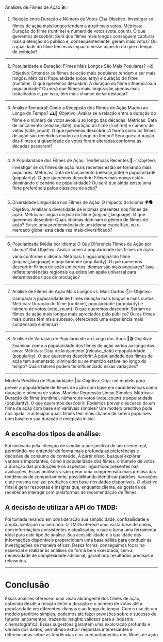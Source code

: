 Análises de Filmes de Ação 🎬💥
1. Relação entre Duração e Número de Votos ⏱️📊
Objetivo: Investigar se filmes de ação mais longos tendem a atrair mais votos.
Métricas: Duração do filme (runtime) e número de votos (vote_count).
O que queremos descobrir: Será que filmes mais longos conseguem capturar mais a atenção do público e, consequentemente, geram mais votos? Ou a qualidade do filme tem mais impacto nesse aspecto do que o tempo de exibição?
________________________________________
2. Popularidade e Duração: Filmes Mais Longos São Mais Populares? 🔥⏳
Objetivo: Entender se filmes de ação mais populares tendem a ser mais longos.
Métricas: Popularidade (popularity) e duração do filme (runtime).
O que queremos descobrir: A duração do filme influencia sua popularidade? Ou será que filmes mais longos são apenas mais trabalhados e, por isso, têm mais chance de se destacar?
________________________________________
3. Análise Temporal: Como a Recepção dos Filmes de Ação Mudou ao Longo do Tempo? 🕰️📅
Objetivo: Avaliar se a relação entre a duração do filme e o número de votos evoluiu ao longo das décadas.
Métricas: Data de lançamento (release_date), duração do filme (runtime) e número de votos (vote_count).
O que queremos descobrir: A forma como os filmes de ação são recebidos mudou ao longo do tempo? Será que a duração dos filmes e a quantidade de votos foram alteradas conforme as décadas passaram?
________________________________________
4. A Popularidade dos Filmes de Ação: Tendências Recentes 📆📈
Objetivo: Investigar se os filmes de ação mais recentes estão se tornando mais populares.
Métricas: Data de lançamento (release_date) e popularidade (popularity).
O que queremos descobrir: Filmes mais novos estão dominando o cenário de popularidade? Ou será que ainda existe uma forte preferência pelos clássicos de ação?
________________________________________
5. Diversidade Linguística nos Filmes de Ação: O Impacto do Idioma 🌍🗣️
Objetivo: Analisar a diversidade de idiomas presentes nos filmes de ação.
Métricas: Língua original do filme (original_language).
O que queremos descobrir: Quais idiomas dominam o gênero de filmes de ação? Existe uma predominância de um idioma específico, ou o mercado global está cada vez mais diversificado?
________________________________________
6. Popularidade Média por Idioma: O Que Diferencia Filmes de Ação por Idioma? 🌐📊
Objetivo: Avaliar como a popularidade dos filmes de ação varia conforme o idioma.
Métricas: Língua original do filme (original_language) e popularidade (popularity).
O que queremos descobrir: Filmes de ação em certos idiomas são mais populares? Isso reflete tendências regionais ou existe um apelo universal para determinados tipos de produção?
________________________________________
7. Análise de Filmes de Ação Mais Longos vs. Mais Curtos ⏱️🔥
Objetivo: Comparar a popularidade de filmes de ação mais longos e mais curtos.
Métricas: Duração do filme (runtime), popularidade (popularity) e número de votos (vote_count).
O que queremos descobrir: Seriam os filmes de ação mais longos mais apreciados pelo público? Ou os filmes mais curtos têm mais sucesso, oferecendo uma experiência mais condensada e intensa?
________________________________________
8. Análise de Variação de Popularidade ao Longo dos Anos 📅🎬
Objetivo: Examinar como a popularidade dos filmes de ação variou ao longo dos anos.
Métricas: Data de lançamento (release_date) e popularidade (popularity).
O que queremos descobrir: A popularidade dos filmes de ação tem aumentado, diminuído ou se mantido estável ao longo do tempo? Quais fatores podem ter influenciado essas variações?
________________________________________
Modelo Preditivo de Popularidade 🎯📊
Objetivo: Criar um modelo para prever a popularidade de filmes de ação com base em características como duração e número de votos.
Modelo: Regressão Linear Simples.
Métricas: Duração do filme (runtime), número de votos (vote_count) e popularidade (popularity).
O que queremos descobrir: Podemos prever o sucesso de um filme de ação com base em variáveis simples? Um modelo preditivo pode nos ajudar a antecipar quais filmes têm mais chance de serem populares com base em sua duração e recepção inicial.

## A escolha dos tipos de análise:
Foi motivada pela intenção de simular a perspectiva de um cliente real, permitindo-me entender de forma mais profunda as preferências e decisões de consumo de conteúdo. A partir disso, busquei explorar variáveis importantes, como a popularidade dos filmes, o número de votos, a duração das produções e os aspectos linguísticos presentes nas avaliações. Essas análises visam gerar uma compreensão mais precisa das tendências de comportamento, possibilitando identificar padrões, variações e até mesmo realizar predições com base nos dados disponíveis. O objetivo final é gerar respostas e insights que, enquanto cliente, eu gostaria de receber ao interagir com plataformas de recomendação de filmes.

## A decisão de utilizar a API do TMDB:
Foi tomada levando em consideração sua simplicidade, confiabilidade e ampla aceitação no mercado. O TMDb oferece uma vasta base de dados, com informações consistentes e atualizadas, o que o torna uma ferramenta ideal para este tipo de análise. Sua acessibilidade e a qualidade das informações disponíveis proporcionam uma base sólida para conduzir as investigações de maneira eficaz. Dessa forma, conseguimos focar no essencial e realizar as análises de forma bem executada, sem a necessidade de complexidade adicional, garantindo resultados precisos e relevantes.

________________________________________
# Conclusão
Essas análises oferecem uma visão abrangente dos filmes de ação, cobrindo desde a relação entre a duração e o número de votos até a popularidade em diferentes idiomas e ao longo do tempo. Com o uso de um modelo preditivo simples, podemos até fazer previsões sobre o sucesso de futuros lançamentos, trazendo insights valiosos para a indústria cinematográfica.
Essas sugestões garantem uma exploração profunda e variada dos dados, permitindo extrair respostas interessantes e diferenciadas sobre as tendências e os comportamentos dos filmes de ação
